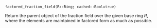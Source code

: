 ```
factored_fraction_field(R::Ring; cached::Bool=true)
```

Return the parent object of the fraction field over the given base ring $R$, where the elements are maintained in factored form as much as possible.
